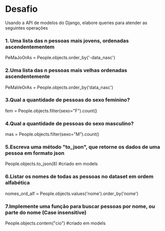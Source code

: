 # Desafio
Usando a API de modelos do Django, elabore queries para atender as seguintes operações

### 1. Uma lista das n pessoas mais jovens, ordenadas ascendentementem
PeMaJoOrAs = People.objects.order_by('-data_nasc')
### 2.Uma lista das n pessoas mais velhas ordenadas ascendentemente
PeMaVeOrAs = People.objects.order_by('data_nasc')
### 3.Qual a quantidade de pessoas do sexo feminino?
fem = People.objects.filter(sexo="F").count()
### 4.Qual a quantidade de pessoas do sexo masculino?
mas = People.objects.filter(sexo="M").count()
### 5.Escreva uma método "to_json", que retorne os dados de uma pessoa em formato json
People.objects.to_json(8) #criado em models
### 6.Listar os nomes de todas as pessoas no dataset em ordem alfabética
nomes_ord_alf = People.objects.values('nome').order_by('nome')
### 7.Implemente uma função para buscar pessoas por nome, ou parte do nome (Case insensitive)
People.objects.contem("cio") #criado em models